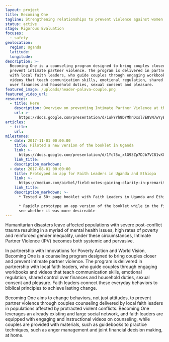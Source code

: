 ```yaml
---
layout: project
title: Becoming One
tagline: Strengthening relationships to prevent violence against women
status: active
stage: Rigorous Evaluation
focuses:
  - safety
geolocation:
  region: Uganda
  latitude:
  longitude:
description: >-
  Becoming One is a counseling program designed to bring couples closer and
  prevent intimate partner violence. The program is delivered in partnership
  with local faith leaders, who guide couples through engaging workbooks and
  videos that teach communication skills, emotional regulation, shared control
  over finances and household duties, sexual consent and pleasure.
featured_image: /uploads/header-palava-couple.png
featured_video_url:
resources:
  - title: Here
    description: Overview on preventing Intimate Partner Violence at the IRC
    url: >-
      https://docs.google.com/presentation/d/1ukYYh8DYMhnDxsl7E8VN7wYyEARJeYUOXGydJ5fDxQw/edit?usp=sharing
articles:
  - title:
    url:
milestones:
  - date: 2017-11-01 00:00:00
    title: Piloted a new version of the booklet in Uganda
    link: >-
      https://docs.google.com/presentation/d/1Yc75x_xlG93Zp7DJb7VC81vXO85IW654GkSbp4nnmg0/edit?usp=sharing
    link_title:
    description_markdown:
  - date: 2017-08-01 00:00:00
    title: Protoyped an app for Faith Leaders in Uganda and Ethiopa
    link: >-
      https://medium.com/airbel/field-notes-gaining-clarity-in-premaritial-counseling-through-prototyping-38bfed667310
    link_title:
    description_markdown: >-
      * Tested a 50+ page booklet with Faith Leaders in Uganda and Ethiopa.

      * Rapidly prototype an app version of the booklet while in the field to
      see whether it was more desireable
---
```


Humanitarian disasters leave affected populations with severe post-conflict trauma resulting in a myriad of mental health issues, high rates of poverty and reinforced gender inequality, under these circumstances, Intimate Partner Violence (IPV) becomes both systemic and pervasive.

In partnership with Innovations for Poverty Action and World Vision, Becoming One is a counseling program designed to bring couples closer and prevent intimate partner violence. The program is delivered in partnership with local faith leaders, who guide couples through engaging workbooks and videos that teach communication skills, emotional regulation, shared control over finances and household duties, sexual consent and pleasure. Faith leaders connect these everyday behaviors to biblical principles to achieve lasting change.

Becoming One aims to change behaviors, not just attitudes, to prevent partner violence through couples counseling delivered by local faith leaders in populations affected by protracted violent conflicts. Becoming One leverages an already existing and large social network, and faith leaders are equipped with engaging and instructional videos on counseling, while couples are provided with materials, such as guidebooks to practice techniques, such as anger management and joint financial decision making, at home.